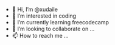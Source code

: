 - 👋 Hi, I’m @xudaile
- 👀 I’m interested in coding
- 🌱 I’m currently learning freecodecamp
- 💞️ I’m looking to collaborate on ...
- 📫 How to reach me ...

<!---
xudaile/xudaile is a ✨ special ✨ repository because its `README.md` (this file) appears on your GitHub profile.
You can click the Preview link to take a look at your changes.
--->
